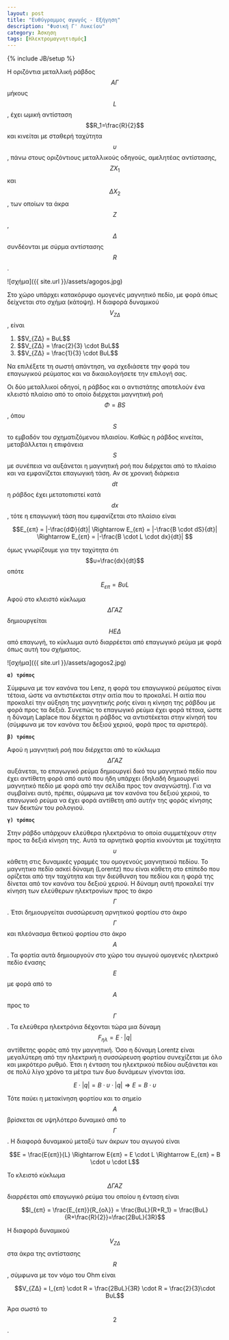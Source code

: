 ```yaml
---
layout: post
title: "Ευθύγραμμος αγωγός - Εξήγηση"
description: "Φυσική Γ' Λυκείου"
category: Άσκηση
tags: [Ηλεκτρομαγνητισμός]
---
```

{% include JB/setup %}



Η οριζόντια μεταλλική ράβδος $$ΑΓ$$ μήκους $$L$$, έχει ωμική αντίσταση 
$$R_1=\frac{R}{2}$$ και κινείται με σταθερή ταχύτητα $$υ$$, πάνω στους οριζόντιους 
μεταλλικούς οδηγούς, αμελητέας αντίστασης, $$ΖX_1$$ και $$ΔX_2$$, 
των οποίων τα άκρα $$Ζ$$, $$Δ$$ συνδέονται με σύρμα αντίστασης $$R$$. 

![σχήμα]({{ site.url }}/assets/agogos.jpg) 

Στο χώρο υπάρχει κατακόρυφο ομογενές μαγνητικό πεδίο, με φορά όπως 
δείχνεται στο σχήμα (κάτοψη). Η διαφορά δυναμικού $$V_{ΖΔ}$$, είναι

<ol>
  <li> $$V_{ΖΔ} = BυL$$ </li>
  <li> $$V_{ΖΔ} = \frac{2}{3} \cdot BυL$$</li>
  <li> $$V_{ΖΔ} = \frac{1}{3} \cdot BυL$$</li>
</ol> 

Να επιλέξετε τη σωστή απάντηση, να σχεδιάσετε την φορά του επαγωγικού
ρεύματος και να δικαιολογήσετε την επιλογή σας.	

Οι δύο μεταλλικοί οδηγοί, η ράβδος και ο αντιστάτης αποτελούν ένα κλειστό
πλαίσιο από το οποίο διέρχεται μαγνητική ροή $$Φ=ΒS$$, όπου $$S$$ το 
εμβαδόν του σχηματιζόμενου πλαισίου. Καθώς η ράβδος κινείται, μεταβάλλεται
η επιφάνεια $$S$$ με συνέπεια να αυξάνεται η μαγνητική ροή που διέρχεται
από το πλαίσιο και να εμφανίζεται επαγωγική τάση. Αν σε χρονική διάρκεια
$$dt$$ η ράβδος έχει μετατοπιστεί κατά $$dx$$, τότε η επαγωγική τάση που
εμφανίζεται στο πλαίσιο είναι

$$E_{επ} = |-\frac{dΦ}{dt}| \Rightarrow E_{επ} = |-\frac{B \cdot dS}{dt}| \Rightarrow E_{επ} = |-\frac{B \cdot L \cdot dx}{dt}| $$

όμως γνωρίζουμε για την ταχύτητα ότι $$υ=\frac{dx}{dt}$$ οπότε

$$E_{επ} = ΒυL$$

Αφού στο κλειστό κύκλωμα $$ΔΓΑΖ$$ δημιουργείται $$ΗΕΔ$$ από επαγωγή, το κύκλωμα
αυτό διαρρέεται από επαγωγικό ρεύμα με φορά όπως αυτή του σχήματος.

![σχήμα]({{ site.url }}/assets/agogos2.jpg) 

**`α) τρόπος`**

Σύμφωνα με τον κανόνα του Lenz, η φορά του επαγωγικού ρεύματος είναι τέτοια,
ώστε να αντιστέκεται στην αιτία που το προκαλεί. Η αιτία που προκαλεί την 
αύξηση της μαγνητικής ροής είναι η κίνηση της ράβδου με φορά προς τα δεξιά.
Συνεπώς το επαγωγικό ρεύμα έχει φορά τέτοια, ώστε η δύναμη Laplace που 
δέχεται η ράβδος να αντιστέκεται στην κίνησή του (σύμφωνα με τον κανόνα του
δεξιού χεριού, φορά προς τα αριστερά).

**`β) τρόπος`**

Αφού η μαγνητική ροή που διέρχεται από το κύκλωμα $$ΔΓΑΖ$$ αυξάνεται, το 
επαγωγικό ρεύμα δημιουργεί δικό του μαγνητικό πεδίο που έχει αντίθετη φορά
από αυτό που ήδη υπάρχει (δηλαδή δημιουργεί μαγνητικό πεδίο με φορά από 
την σελίδα προς τον αναγνώστη). Για να συμβαίνει αυτό, πρέπει, σύμφωνα
με τον κανόνα του δεξιού χεριού, το επαγωγικό ρεύμα να έχει φορά αντίθετη 
από αυτήν της φοράς κίνησης των δεικτών του ρολογιού.


**`γ) τρόπος`**

Στην ράβδο υπάρχουν ελεύθερα ηλεκτρόνια το οποία συμμετέχουν στην προς τα 
δεξιά κίνηση της. Αυτά τα αρνητικά φορτία κινούνται με ταχύτητα $$υ$$
κάθετη στις δυναμικές γραμμές του ομογενούς μαγνητικού πεδίου. Το μαγνητικο
πεδίο ασκεί δύναμη (Lorentz) που είναι κάθετη στο επίπεδο που ορίζεται από την ταχύτητα
και την διεύθυνση του πεδίου και η φορά της δίνεται από τον κανόνα του δεξιού
χεριού. Η δύναμη αυτή προκαλεί την κίνηση των ελεύθερων ηλεκτρονίων προς το 
άκρο $$Γ$$. Έτσι δημιουργείται συσσώρευση αρνητικού φορτίου στο άκρο $$Γ$$ και
πλεόνασμα θετικού φορτίου στο άκρο $$Α$$. Τα φορτία αυτά δημιουργούν στο χώρο
του αγωγού ομογενές ηλεκτρικό πεδίο ένασης $$Ε$$ με φορά από το $$Α$$ προς το 
$$Γ$$. Τα ελεύθερα ηλεκτρόνια δέχονται τώρα μια δύναμη $$F_{ηλ} = E \cdot |q|$$
αντίθετης φοράς από την μαγνητική. Όσο η δύναμη Lorentz είναι μεγαλύτερη από
την ηλεκτρική η συσσώρευση φορτίου συνεχίζεται με όλο και μικρότερο ρυθμό.
Έτσι η ένταση του ηλεκτρικού πεδίου αυξάνεται και σε πολύ λίγο χρόνο τα μέτρα
των δυο δυνάμεων γίνονται ίσα. 

$$Ε \cdot |q| = B \cdot υ \cdot |q| \Rightarrow E = B \cdot υ$$

Τότε παύει η μετακίνηση φορτίου και το σημείο $$Α$$ βρίσκεται σε υψηλότερο
δυναμικό από το $$Γ$$. Η διαφορά δυναμικού μεταξύ των άκρων του αγωγού είναι

$$Ε = \frac{Ε{επ}}{L} \Rightarrow Ε{επ} = Ε \cdot L \Rightarrow E_{επ} = Β \cdot υ \cdot L$$

Το κλειστό κύκλωμα $$ΔΓΑΖ$$ διαρρέεται από επαγωγικό ρεύμα του οποίου 
η ένταση είναι

$$Ι_{επ} = \frac{Ε_{επ}}{R_{ολ}} = \frac{BυL}{R+R_1} = \frac{BυL}{R+\frac{R}{2}}=\frac{2BυL}{3R}$$

H διαφορά δυναμικού $$V_{ΖΔ}$$ στα άκρα της αντίστασης $$R$$, σύμφωνα με
τον νόμο του Ohm είναι

$$V_{ΖΔ} = Ι_{επ} \cdot R = \frac{2BυL}{3R} \cdot R = \frac{2}{3}\cdot BυL$$

Άρα σωστό το $$2$$.